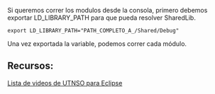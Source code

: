 Si queremos correr los modulos desde la consola, primero debemos exportar LD_LIBRARY_PATH para que pueda resolver SharedLib.
```
export LD_LIBRARY_PATH="PATH_COMPLETO_A_/Shared/Debug"
```
Una vez exportada la variable, podemos correr cada módulo.

## Recursos:

[Lista de videos de UTNSO para Eclipse](https://www.youtube.com/watch?v=WWQ8zFji_k0&list=PL6oA23OrxDZDoAWrnZwncbsq3EDRm887R)

